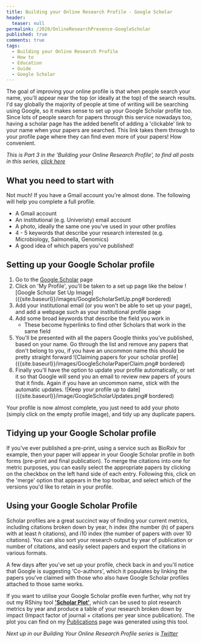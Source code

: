 ```yaml
---
title: Building your Online Research Profile - Google Scholar
header:
  teaser: null
permalink: /2020/OnlineResearchPresence-GoogleScholar
published: true
comments: true
tags:
  - Building your Online Research Profile
  - How to
  - Education
  - Guide
  - Google Scholar
---
```

The goal of improving your online profile is that when people search your name, you'll appear near the top (or ideally at the top) of the search results. I'd say globally the majority of people at time of writing will be searching using Google, so it makes sense to set up your Google Scholar profile too. Since lots of people search for papers through this service nowadays too, having a scholar page has the added benefit of adding a 'clickable' link to your name when your papers are searched. This link takes them through to your profile page where they can find even more of your papers! How convenient.


_This is Part 3 in the 'Building your Online Research Profile', to find all posts in this series, [click here]({{site.baseurl}}/tags/#building-your-online-research-profile)_

## What you need to start with
Not much! If you have a Gmail account you're almost done. The following will help you complete a full profile.
+ A Gmail account
+ An institutional (e.g. Univeristy) email account
+ A photo, ideally the same one you've used in your other profiles
+ 4 - 5 keywords that describe your research interested (e.g. Microbiology, Salmonella, Genomics)
+ A good idea of which papers you've published!


## Setting up your Google Scholar profile
1. Go to the [Google Scholar](scholar.google.com) page
2. Click on 'My Profile', you'll be taken to a set up page like the below
	![Google Scholar Set Up Image]({{site.baseurl}}/images/GoogleScholarSetUp.png# bordered)
3. Add your institutional email (or you won't be able to set up your page), and add a webpage such as your institutional profile page
4. Add some broad keywords that describe the field you work in
	+ These become hyperlinks to find other Scholars that work in the same field
5. You'll be presented with all the papers Google thinks you've published, based on your name. Go through the list and remove any papers that don't belong to you, if you have an uncommon name this should be pretty straight forward
	![Claiming papers for your scholar profile]({{site.baseurl}}/images/GoogleScholarPaperClaim.png# bordered)
6. Finally you'll have the option to update your profile automatically, or set it so that Google will send you an email to review new papers of yours that it finds. Again if you have an uncommon name, stick with the automatic updates.
	![Keep your profile up to date]({{site.baseurl}}/image/GoogleScholarUpdates.png# bordered)
    
Your profile is now almost complete, you just need to add your photo (simply click on the empty profile image), and tidy up any duplicate papers. 
	
## Tidying up your Google Scholar profile

If you've ever published a pre-print, using a service such as BioRxiv for example, then your paper will appear in your Google Scholar profile in both forms (pre-print and final publication). To merge the citations into one for metric purposes, you can easily select the appropriate papers by clicking on the checkbox on the left hand side of each entry. Following this, click on the 'merge' option that appears in the top toolbar, and select which of the versions you'd like to retain in your profile.

## Using your Google Scholar Profile
Scholar profiles are a great succinct way of finding your current metrics, including citations broken down by year, h index (the number (_h_) of papers with at least _h_ citations), and i10 index (the number of papers with over 10 citations). You can also sort your research output by year of publication or number of citations, and easily select papers and export the citations in various formats.

A few days after you've set up your profile, check back in and you'll notice that Google is suggesting 'Co-authors', which it populates by linking the papers you've claimed with those who also have Google Scholar profiles attached to those same works.

If you want to utilise your Google Scholar profile even further, why not try out my RShiny tool [**'Scholar Plot'**](https://alegione.github.io/2020/ScholarPlot), which can be used to plot research metrics by year and produce a table of your research broken down by impact (Impact factor of journal + citations per year since publication). The plot you can find on my  [Publications](https://alegione.github.io/publications/) page was generated using this tool.

_Next up in our Building Your Online Research Profile series is [Twitter]({{site.baseurl}}/2020/OnlineResearchPresence-Twitter)_
